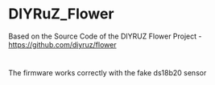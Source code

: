 # DIYRuZ_Flower
Based on the Source Code of the DIYRUZ Flower Project - https://github.com/diyruz/flower
#
The firmware works correctly with the fake ds18b20 sensor
